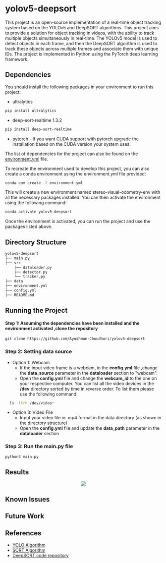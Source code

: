 # yolov5-deepsort

This project is an open-source implementation of a real-time object tracking system based on the YOLOv5 and DeepSORT algorithms. This project aims to provide a solution for object tracking in videos, with the ability to track multiple objects simultaneously in real-time. The YOLOv5 model is used to detect objects in each frame, and then the DeepSORT algorithm is used to track these objects across multiple frames and associate them with unique IDs. The project is implemented in Python using the PyTorch deep learning framework.


## Dependencies
You should install the following packages in your environment to run this project: 

* ultralytics 
``` bash
pip install ultralytics
```
* deep-sort-realtime 1.3.2
``` bash
pip install deep-sort-realtime
```
* [pytorch](https://pytorch.org/) - if you want CUDA support with pytorch upgrade the installation based on the CUDA version your system uses.  

The list of dependencies for the project can also be found on the [environment.yml](environment.yml) file.

To recreate the environment used to develop this project, you can also create a conda environment using the environment.yml file provided:
``` bash
conda env create -f environment.yml
```

This will create a new environment named stereo-visual-odometry-env with all the necessary packages installed. You can then activate the environment using the following command:

``` bash
conda activate yolov5-deepsort
```

Once the environment is activated, you can run the project and use the packages listed above.


## Directory Structure 

```bash
yolov5-deepsort
├── main.py
├── src
    ├── dataloader.py
    ├── detector.py
    └── tracker.py
├── data
├── environment.yml
├── config.yml
├── README.md


``` 


## Running the Project
#### Step 1: Assuming the dependencies have been installed and the environment activated ,clone the repository

``` bash
git clone https://github.com/Ayushman-Choudhuri/yolov5-deepsort

```

### Step 2: Setting data source
* Option 1: Webcam  
  - If the input video frame is a webcam, in the **config.yml** file ,change the **data_source** parameter in the **dataloader** section to "webcam".
  - Open the **config.yml** file and change the **webcam_id** to the one on your respective computer. You can list all the video devices in the **/dev** directory sorted by time in reverse order. To list them please use the following command. 
```bash
  ls -ltrh /dev/video*

``` 
* Option 3: Video File 
  - Input your video file in .mp4 format in the data directory (as shown in the directory structure)
  - Open the **config.yml** file and update the **data_path** parameter in the **dataloader** section

### Step 3: Run the main.py file 
```bash
python3 main.py

``` 
## Results 
<p align="center">
<img align="center" src="https://github.com/Ayushman-Choudhuri/yolov5-deepsort/blob/main/results/output.gif">
</p>

## Known Issues

## Future Work 

## References

* [YOLO Algorithm](https://arxiv.org/abs/1506.02640)
* [SORT Algorithm](https://arxiv.org/abs/1703.07402)
* [DeepSORT code repository](https://github.com/nwojke/deep_sort)
